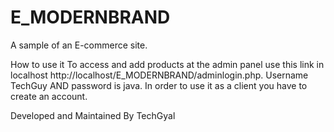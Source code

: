 # E_MODERNBRAND
A sample of an E-commerce site.

How to use it 
To access and add products at the admin panel use this link in localhost http://localhost/E_MODERNBRAND/adminlogin.php. Username TechGuy AND password is java.
In order to use it as a client you have to create an account.

Developed and Maintained By TechGyal
